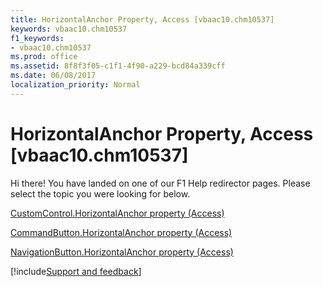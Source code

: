 ```yaml
---
title: HorizontalAnchor Property, Access [vbaac10.chm10537]
keywords: vbaac10.chm10537
f1_keywords:
- vbaac10.chm10537
ms.prod: office
ms.assetid: 8f8f3f05-c1f1-4f90-a229-bcd84a339cff
ms.date: 06/08/2017
localization_priority: Normal
---
```



# HorizontalAnchor Property, Access [vbaac10.chm10537]

Hi there! You have landed on one of our F1 Help redirector pages. Please select the topic you were looking for below.

[CustomControl.HorizontalAnchor property (Access)](https://msdn.microsoft.com/library/1ccbf207-3b60-d7e7-dd69-355c2e3a1a60%28Office.15%29.aspx)

[CommandButton.HorizontalAnchor property (Access)](https://msdn.microsoft.com/library/3b16ed18-a83d-df6e-5f14-6edbd25e9490%28Office.15%29.aspx)

[NavigationButton.HorizontalAnchor property (Access)](https://msdn.microsoft.com/library/a68f440f-99fd-54f1-bcc0-e06502ac2dbc%28Office.15%29.aspx)

[!include[Support and feedback](~/includes/feedback-boilerplate.md)]